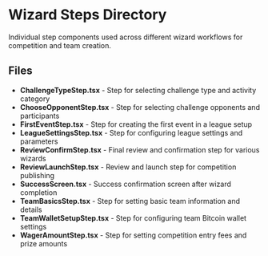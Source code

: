 # Wizard Steps Directory

Individual step components used across different wizard workflows for competition and team creation.

## Files

- **ChallengeTypeStep.tsx** - Step for selecting challenge type and activity category
- **ChooseOpponentStep.tsx** - Step for selecting challenge opponents and participants
- **FirstEventStep.tsx** - Step for creating the first event in a league setup
- **LeagueSettingsStep.tsx** - Step for configuring league settings and parameters
- **ReviewConfirmStep.tsx** - Final review and confirmation step for various wizards
- **ReviewLaunchStep.tsx** - Review and launch step for competition publishing
- **SuccessScreen.tsx** - Success confirmation screen after wizard completion
- **TeamBasicsStep.tsx** - Step for setting basic team information and details
- **TeamWalletSetupStep.tsx** - Step for configuring team Bitcoin wallet settings
- **WagerAmountStep.tsx** - Step for setting competition entry fees and prize amounts